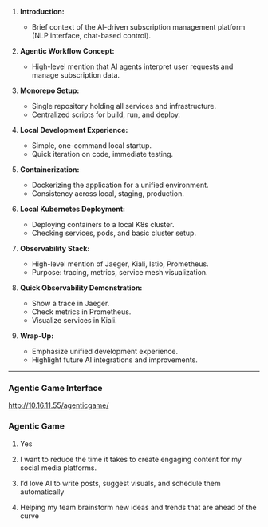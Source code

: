 1. **Introduction:**
	- Brief context of the AI-driven subscription management platform (NLP interface, chat-based control).

2. **Agentic Workflow Concept:**
	- High-level mention that AI agents interpret user requests and manage subscription data.

3. **Monorepo Setup:**
	- Single repository holding all services and infrastructure.
	- Centralized scripts for build, run, and deploy.

4. **Local Development Experience:**
	- Simple, one-command local startup.
	- Quick iteration on code, immediate testing.

5. **Containerization:**
	- Dockerizing the application for a unified environment.
	- Consistency across local, staging, production.

6. **Local Kubernetes Deployment:**
	- Deploying containers to a local K8s cluster.
	- Checking services, pods, and basic cluster setup.

7. **Observability Stack:**
	- High-level mention of Jaeger, Kiali, Istio, Prometheus.
	- Purpose: tracing, metrics, service mesh visualization.

8. **Quick Observability Demonstration:**
	- Show a trace in Jaeger.
	- Check metrics in Prometheus.
	- Visualize services in Kiali.

9. **Wrap-Up:**
	- Emphasize unified development experience.
	- Highlight future AI integrations and improvements.


----
### Agentic Game Interface
http://10.16.11.55/agenticgame/

### Agentic Game
1. Yes

2. I want to reduce the time it takes to create engaging content for my  social media platforms.

3. I’d love AI to write posts, suggest visuals, and schedule them  automatically

4. Helping my team brainstorm new ideas and trends that are ahead of the curve
